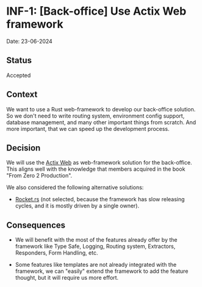 # INF-1: [Back-office] Use Actix Web framework

Date: 23-06-2024


## Status

Accepted


## Context

We want to use a Rust web-framework to develop our back-office solution. So we don't need
to write routing system, environment config support, database management, and many other
important things from scratch. And more important, that we can speed up the development process.


## Decision

We will use the [Actix Web](https://actix.rs/) as web-framework solution for the back-office. 
This aligns well with the knowledge that members acquired in the book "From Zero 2 Production".

We also considered the following alternative solutions:

* [Rocket.rs](https://github.com/rwf2/Rocket/tree/v0.5.1) (not selected, because the framework has 
slow releasing cycles, and it is mostly driven by a single owner).


## Consequences

* We will benefit with the most of the features already offer by the framework like Type Safe,
Logging, Routing system, Extractors, Responders, Form Handling, etc.

* Some features like templates are not already integrated with the framework, we can "easily" extend
the framework to add the feature thought, but it will require us more effort.


